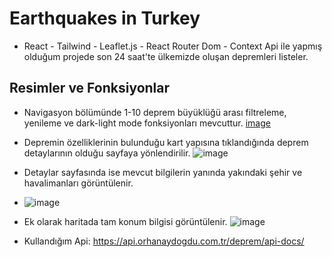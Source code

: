 # Earthquakes in Turkey
- React - Tailwind - Leaflet.js - React Router Dom - Context Api ile yapmış olduğum projede son 24 saat'te ülkemizde oluşan depremleri listeler. 


## Resimler ve Fonksiyonlar
- Navigasyon bölümünde 1-10 deprem büyüklüğü arası filtreleme, yenileme ve dark-light mode fonksiyonları mevcuttur.
[image](https://github.com/atmcmustafa/deprem_app/assets/98126723/a718f1fb-12d2-487e-ab8d-71ed0b445ccf)


- Depremin özelliklerinin bulunduğu kart yapısına tıklandığında deprem detaylarının olduğu sayfaya yönlendirilir.
![image](https://github.com/atmcmustafa/deprem_app/assets/98126723/ad5959fe-2810-4aad-98eb-7f2e0e1731ea)


- Detaylar sayfasında ise mevcut bilgilerin yanında yakındaki şehir ve havalimanları görüntülenir.
-  ![image](https://github.com/atmcmustafa/deprem_app/assets/98126723/6c729bb8-a09e-4596-bb7d-8d91547b0f14)


- Ek olarak haritada tam konum bilgisi görüntülenir.
![image](https://github.com/atmcmustafa/deprem_app/assets/98126723/0371441b-c026-4971-9f03-5565d70d9ae2)


- Kullandığım Api: https://api.orhanaydogdu.com.tr/deprem/api-docs/

